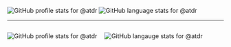 ![GitHub profile stats for @atdr](https://github-readme-stats.vercel.app/api?username=atdr&show_icons=true&count_private=true)
![GitHub language stats for @atdr](https://github-readme-stats.vercel.app/api/top-langs/?username=atdr&show_icons=true&count_private=true&layout=compact)

---

<img align="left" alt="GitHub profile stats for @atdr" src="https://github-readme-stats.vercel.app/api?username=atdr&show_icons=true&count_private=true" style="padding: 1em 1em 0 0;">
<img align="left" alt="GitHub langauge stats for @atdr" src="https://github-readme-stats.vercel.app/api/top-langs?username=atdr&show_icons=true&count_private=true&layout=compact" style="padding: 1em 1em 0 0;">